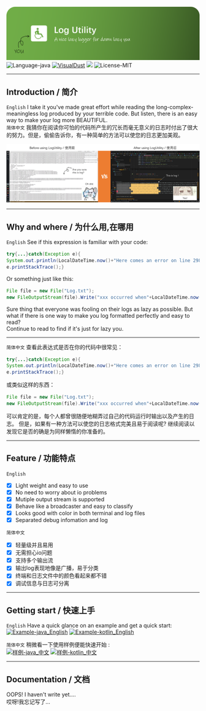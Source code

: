 ![LogUtility](src/doc/head.png)
 ![Language-java](https://img.shields.io/badge/Language-java_kotlin-orange) 
 [![VisualDust](https://img.shields.io/badge/Assignment-VisualDust-darkgreen)](https://github.com/VisualDust) 
 [![](https://img.shields.io/badge/Email-VisualDust%40outlook.com-green)](VisualDust@outlook.com)
 ![License-MIT](https://img.shields.io/badge/License-MIT-blue) 
 
---

## Introduction / 简介  
`English` I take it you've made great effort while reading the long-complex-meaningless log produced by your terrible code. But listen, there is an easy way to make your log more BEAUTIFUL.  
`简体中文` 我猜你在阅读你可怕的代码所产生的冗长而毫无意义的日志时付出了很大的努力。但是，偷偷告诉你，有一种简单的方法可以使您的日志更加美观。

![Picture:BeforeAndAfter](src/doc/BeforeAndAfter.png)

---

## Why and where / 为什么用,在哪用  
`English` See if this expression is familiar with your code:  
```java
try{...}catch(Exception e){
System.out.println(LocalDateTime.now()+"Here comes an error on line 298:");
e.printStackTrace();}
```  
Or something just like this:  
```java
File file = new File("Log.txt");
new FileOutputStream(file).Write("xxx occurred when"+LocalDateTime.now());
```  
Sure thing that everyone was fooling on their logs as lazy as possible. But what if there is one way to make you log formatted perfectly and easy to read?  
Continue to read to find if it's just for lazy you. 
 
 ---

`简体中文` 查看此表达式是否在你的代码中很常见：  
```java
try{...}catch(Exception e){
System.out.println(LocalDateTime.now()+"Here comes an error on line 298:");
e.printStackTrace();}
```  
或类似这样的东西：  
```java
File file = new File("Log.txt");
new FileOutputStream(file).Write("xxx occurred when"+LocalDateTime.now());
```  
可以肯定的是，每个人都曾很随便地糊弄过自己的代码运行时输出以及产生的日志。 但是，如果有一种方法可以使您的日志格式完美且易于阅读呢?
继续阅读以发现它是否的确是为同样懒惰的你准备的。

---

## Feature / 功能特点

`English`  
- [x] Light weight and easy to use 
- [x] No need to worry about io problems
- [x] Mutiple output stream is supported
- [x] Behave like a broadcaster and easy to classify
- [x] Looks good with color in both terminal and log files
- [X] Separated debug infomation and log

`简体中文`  
- [x] 轻量级并且易用
- [x] 无需担心io问题
- [x] 支持多个输出流
- [x] 输出log表现地像是广播，易于分类
- [x] 终端和日志文件中的颜色看起来都不错
- [X] 调试信息与日志可分离

---

## Getting start / 快速上手

`English` Have a quick glance on an example and get a quick start:  
 [![Example-java_English](https://img.shields.io/badge/Example-Java_English-blue)](https://github.com/visualDust/LogUtility/blob/master/src/com/visualdust/logUtility/example/Example_Java_EN.java) [![Example-kotlin_English](https://img.shields.io/badge/Example-Kotlin_English-green)](https://github.com/visualDust/LogUtility/blob/master/src/com/visualdust/logUtility/example/Example_Kotlin_EN.kt)   

 `简体中文` 稍微看一下使用样例便能快速开始 :  
  [![样例-java_中文](https://img.shields.io/badge/样例-Java_中文-red)](https://github.com/visualDust/LogUtility/blob/master/src/com/visualdust/logUtility/example/Example_Java_EN.java) [![样例-kotlin_中文](https://img.shields.io/badge/样例-Kotlin_中文-orange)](https://github.com/visualDust/LogUtility/blob/master/src/com/visualdust/logUtility/example/Example_Kotlin_EN.kt)  

  ---

  ## Documentation / 文档  
  OOPS! I haven't write yet....  
  哎呀!我忘记写了...
